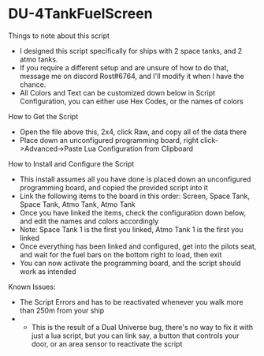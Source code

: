 # DU-4TankFuelScreen

Things to note about this script  
 -  I designed this script specifically for ships with 2 space tanks, and 2 atmo tanks.  
 -  If you require a different setup and are unsure of how to do that, message me on discord Rost#6764, and I'll modify it when I have the chance.
 -  All Colors and Text can be customized down below in Script Configuration, you can either use Hex Codes, or the names of colors  

How to Get the Script
 -  Open the file above this, 2x4, click Raw, and copy all of the data there
 -  Place down an unconfigured programming board, right click->Advanced->Paste Lua Configuration from Clipboard

How to Install and Configure the Script 
   -  This install assumes all you have done is placed down an unconfigured programming board, and copied the provided script into it  
   -  Link the following items to the board in this order: Screen, Space Tank, Space Tank, Atmo Tank, Atmo Tank  
   -  Once you have linked the items, check the configuration down below, and edit the names and colors accordingly  
   -  Note: Space Tank 1 is the first you linked, Atmo Tank 1 is the first you linked  
   -  Once everything has been linked and configured, get into the pilots seat, and wait for the fuel bars on the bottom right to load, then exit  
   -  You can now activate the programming board, and the script should work as intended  

Known Issues:
-  The Script Errors and has to be reactivated whenever you walk more than 250m from your ship
-  -    This is the result of a Dual Universe bug, there's no way to fix it with just a lua script, but you can link say, a button that controls your door, or an area sensor to reactivate the script
